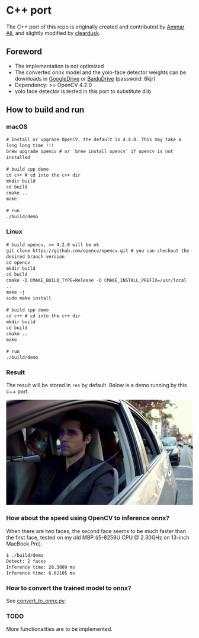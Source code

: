 # C++ port

The C++ port of this repo is originally created and contributed by [Ammar Ali](https://github.com/ammarali32), and slightly modified by [cleardusk](https://github.com/cleardusk).

## Foreword

* The implementation is not optimized
* The converted onnx model and the yolo-face detector weights can be downloads in [GoogleDrive](https://drive.google.com/drive/folders/1Iprh93fpGkgebc7rw1OSOEemvxpxFXIB) or [BaiduDrive](https://pan.baidu.com/s/1jSLUK3FEEHf1DE1UqOrO1g) (password: 6kjr)
* Dependency: >= OpenCV 4.2.0
* yolo face detector is tested in this port to substitute dlib

## How to build and run

### macOS
```shell script
# Install or upgrade OpenCV, the default is 4.4.0. This may take a long long time !!!
brew upgrade opencv # or `brew install opencv` if opencv is not installed

# build cpp demo
cd c++ # cd into the c++ dir
mkdir build
cd build
cmake ..
make

# run
./build/demo
```

### Linux
```shell script
# build opencv, >= 4.2.0 will be ok
git clone https://github.com/opencv/opencv.git # you can checkout the desired branch version
cd opencv
mkdir build
cd build
cmake -D CMAKE_BUILD_TYPE=Release -D CMAKE_INSTALL_PREFIX=/usr/local ..
make -j
sudo make install

# build cpp demo
cd c++ # cd into the c++ dir
mkdir build
cd build
cmake ..
make

# run
./build/demo
```

### Result
The result will be stored in `res` by default. Below is a demo running by this c++ port.

<p align="center">
  <img src="demo.jpg" alt="A demo" width="600px">
</p>


### How about the speed using OpenCV to inference onnx?

When there are two faces, the second face seems to be much faster than the first face, tested on my old MBP (i5-8259U CPU @ 2.30GHz on 13-inch MacBook Pro).

```
$ ./build/demo
Detect: 2 faces
Inference time: 28.3809 ms
Inference time: 6.62105 ms
```

### How to convert the trained model to onnx?
See [convert_to_onnx.py](./convert_to_onnx.py).

### TODO
More functionalities are to be implemented.
<!-- I hope that I will have time to complete all functionality and not just facial landmarks but i am sure that from here it is not hard to be implemented. -->


